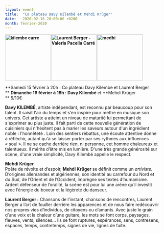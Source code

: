 ```yaml
---
layout: event
title:  "Co plateau Davy Kilembé et Mehdi Krüger"
date:   2020-02-16 20:00:00 +0200
month: février-2020
---
```

**<img class=" size-thumbnail wp-image-7314 alignnone" src="http://localhost/wpagendarts/wp-content/uploads/2019/11/kilembe-carre.jpg?w=150" alt="kilembe carre" width="150" height="150" srcset="http://localhost/wpagendarts/wp-content/uploads/2019/11/kilembe-carre.jpg 600w, http://localhost/wpagendarts/wp-content/uploads/2019/11/kilembe-carre-300x300.jpg 300w, http://localhost/wpagendarts/wp-content/uploads/2019/11/kilembe-carre-150x150.jpg 150w" sizes="(max-width: 150px) 100vw, 150px" /><img class="alignnone size-thumbnail wp-image-7315" src="http://localhost/wpagendarts/wp-content/uploads/2019/11/laurent-berger-valeria-pacella-carrecc81.jpg?w=150" alt="Laurent Berger - Valeria Pacella Carré" width="150" height="150" srcset="http://localhost/wpagendarts/wp-content/uploads/2019/11/laurent-berger-valeria-pacella-carrecc81.jpg 960w, http://localhost/wpagendarts/wp-content/uploads/2019/11/laurent-berger-valeria-pacella-carrecc81-300x300.jpg 300w, http://localhost/wpagendarts/wp-content/uploads/2019/11/laurent-berger-valeria-pacella-carrecc81-150x150.jpg 150w, http://localhost/wpagendarts/wp-content/uploads/2019/11/laurent-berger-valeria-pacella-carrecc81-768x768.jpg 768w" sizes="(max-width: 150px) 100vw, 150px" /><img class="alignnone size-thumbnail wp-image-7316" src="http://localhost/wpagendarts/wp-content/uploads/2019/11/medhi.jpg?w=150" alt="medhi" width="150" height="150" srcset="http://localhost/wpagendarts/wp-content/uploads/2019/11/medhi.jpg 400w, http://localhost/wpagendarts/wp-content/uploads/2019/11/medhi-300x300.jpg 300w, http://localhost/wpagendarts/wp-content/uploads/2019/11/medhi-150x150.jpg 150w" sizes="(max-width: 150px) 100vw, 150px" />**

**Samedi 15 février à 20h : Co plateau Davy Kilembe et Laurent Berger  
** **Dimanche 16 février à 18h : Davy Kilembé** <span style="font-weight:400;">et</span> **Mehdi Krüger  
** <span style="font-weight:400;">5/10€</span>

**Davy KILEMBÉ**<span style="font-weight:400;">, artiste indépendant, est reconnu par beaucoup pour son talent. Il saisit l'air du temps et s'en inspire pour mettre en musique son univers. Cet artiste a atteint un niveau de maturité lui permettant de s'exprimer au plus juste. Il fait parti de cette nouvelle génération de cuisiniers qui n'hésitent pas à marier les saveurs autour d'un ingrédient noble : l'honnêteté . Loin des sentiers rebattus, une écoute attentive donne à réfléchir, autant qu'à se laisser porter par ses rythmes aux influences « soul ». Il ne se cache derrière rien, ni personne, cet homme chaleureux et talentueux. Il mérite d’être mis en lumière. D'une très grande générosité sur scène, d'une vraie simplicité, Davy Kilembé appelle le respect.   </span>



**Mehdi Krüger**_<span style="font-weight:400;"><br /> </span>_<span style="font-weight:400;">Poète de révolte et d’espoir, </span>**Mehdi Krüger** <span style="font-weight:400;">se définit comme un </span>_<span style="font-weight:400;">artiviste. </span>_<span style="font-weight:400;">D’origines allemandes et algériennes, son identité au carrefour du Nord et du Sud, de l’Orient et de l’Occident, imprègne ses textes d’humanisme. Ardent défenseur de l’oralité, la scène est pour lui une arène qu’il investit avec l’énergie du boxeur et la légèreté du danseur. </span>



**Laurent Berger :** <span style="font-weight:400;">Chansons de l’instant, chansons de rencontres, Laurent Berger a l’art de fouiller derrière les apparences et de nous faire redécouvrir nos propres vies d’individus, de citoyens ou d’amants. Avec juste le grain d’une voix et la chaleur d’une guitare, les mots se font corps, paysages, fleuves, vents, silences... Ils se font ruptures, espérances, sens, contresens, espaces, temps, contretemps, signes de vie, lignes de fuite.</span>